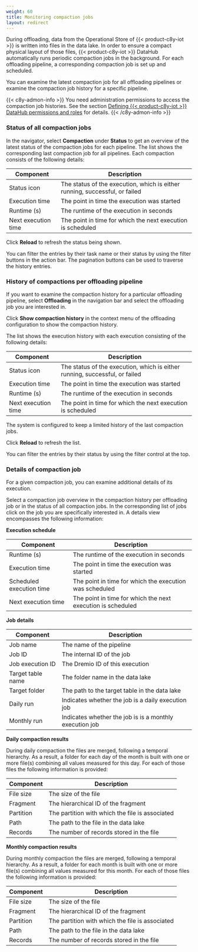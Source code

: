 ```yaml
---
weight: 60
title: Monitoring compaction jobs
layout: redirect
---
```


During offloading, data from the Operational Store of {{< product-c8y-iot >}} is written into files in the data lake. In order to ensure a compact physical layout of those files, {{< product-c8y-iot >}} DataHub automatically runs periodic compaction jobs in the background. For each offloading pipeline, a corresponding compaction job is set up and scheduled.

You can examine the latest compaction job for all offloading pipelines or examine the compaction job history for a specific pipeline.

{{< c8y-admon-info >}}
You need administration permissions to access the compaction job histories. See the section [Defining {{< product-c8y-iot >}} DataHub permissions and roles](/datahub/setting-up-datahub#defining-permissions) for details.
{{< /c8y-admon-info >}}

### Status of all compaction jobs

<a id="status-of-all-compaction-jobs"></a>

In the navigator, select **Compaction** under **Status** to get an overview of the latest status of the compaction jobs for each pipeline. The list shows the corresponding last compaction job for all pipelines. Each compaction consists of the following details:

| Component | Description |
| ---         | --- |
| Status icon | The status of the execution, which is either running, successful, or failed
| Execution time | The point in time the execution was started
| Runtime (s) | The runtime of the execution in seconds
| Next execution time | The point in time for which the next execution is scheduled

Click **Reload** to refresh the status being shown.

You can filter the entries by their task name or their status by using the filter buttons in the action bar. The pagination buttons can be used to traverse the history entries.

### History of compactions per offloading pipeline

<a id="history-compaction-per-offloading-job"></a>

If you want to examine the compaction history for a particular offloading pipeline, select **Offloading** in the navigation bar and select the offloading job you are interested in.

Click **Show compaction history** in the context menu of the offloading configuration to show the compaction history.

The list shows the execution history with each execution consisting of the following details:

| Component | Description |
| ---         | --- |
| Status icon | The status of the execution, which is either running, successful, or failed
| Execution time | The point in time the execution was started
| Runtime (s) | The runtime of the execution in seconds
| Next execution time | The point in time for which the next execution is scheduled

The system is configured to keep a limited history of the last compaction jobs.

Click **Reload** to refresh the list.

You can filter the entries by their status by using the filter control at the top.

### Details of compaction job

<a id="details-compaction-job"></a>

For a given compaction job, you can examine additional details of its execution.

Select a compaction job overview in the compaction history per offloading job or in the status of all compaction jobs. In the corresponding list of jobs click on the job you are specifically interested in. A details view encompasses the following information:

**Execution schedule**

| Component | Description |
| ---         | --- |
| Runtime (s) | The runtime of the execution in seconds
| Execution time | The point in time the execution was started
| Scheduled execution time | The point in time for which the execution was scheduled
| Next execution time | The point in time for which the next execution is scheduled

**Job details**

| Component | Description |
| ---         | --- |
| Job name | The name of the pipeline
| Job ID | The internal ID of the job
| Job execution ID | The Dremio ID of this execution
| Target table name | The folder name in the data lake
| Target folder | The path to the target table in the data lake
| Daily run | Indicates whether the job is a daily execution job
| Monthly run | Indicates whether the job is is a monthly execution job

**Daily compaction results**

During daily compaction the files are merged, following a temporal hierarchy. As a result, a folder for each day of the month is built with one or more file(s) combining all values measured for this day. For each of those files the following information is provided:

| Component | Description |
| ---         | --- |
| File size | The size of the file
| Fragment | The hierarchical ID of the fragment
| Partition | The partition with which the file is associated
| Path | The path to the file in the data lake
| Records | The number of records stored in the file

**Monthly compaction results**

During monthly compaction the files are merged, following a temporal hierarchy. As a result, a folder for each month is built with one or more file(s) combining all values measured for this month. For each of those files the following information is provided:

| Component | Description |
| ---         | --- |
| File size | The size of the file
| Fragment | The hierarchical ID of the fragment
| Partition | The partition with which the file is associated
| Path | The path to the file in the data lake
| Records | The number of records stored in the file
